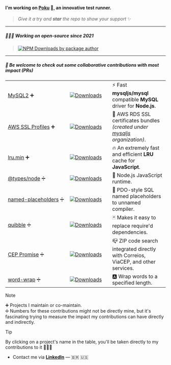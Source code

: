#### I'm working on [**Poku**](https://github.com/wellwelwel/poku?tab=readme-ov-file#readme) 🐷, an innovative test runner.

<!--
<a href="https://github.com/wellwelwel/poku">
  <img align="right" width="128" src="https://raw.githubusercontent.com/wellwelwel/poku/main/.github/assets/readme/poku.svg" />
</a>
-->

> _Give it a try and **star** the repo to show your support_ ✨

---

##### 👨🏻‍💻 Working on _open-source_ since **2021**

<blockquote>
  <a href="https://www.npmjs.com/~weslley.io">
    <img src="https://img.shields.io/npm-stat/dm/weslley.io?style=flat-square&color=6c5ce7&logo=npm&logoColor=white&label=My%20NPM%20packages%20have%20been downloaded" alt="NPM Downloads by package author">
  </a>
</blockquote>

---

##### 🤝 Be welcome to check out some collaborative contributions with most impact (_PRs_)

<table>
  <tbody>
    <tr>
      <td width="179"><a href="https://github.com/sidorares/node-mysql2/pulls?q=is:merged+author:wellwelwel">MySQL2</a> ➕</td>
      <td width="117"><a href="https://www.npmjs.com/package/mysql2"><img src="https://img.shields.io/npm/dm/mysql2.svg?style=flat-square&color=6c5ce7&label=&logo=npm&logoColor=white" alt="Downloads"></a></td>
      <td>⚡️ Fast <b>mysqljs/mysql</b> compatible <b>MySQL</b> driver for <b>Node.js</b>.</td>
    </tr>
    <tr>
      <td><a href="https://github.com/mysqljs/aws-ssl-profiles/pulls?q=is:merged+author:wellwelwel">AWS SSL Profiles</a> ➕</td>
      <td><a href="https://www.npmjs.com/package/aws-ssl-profiles"><img src="https://img.shields.io/npm/dm/aws-ssl-profiles.svg?style=flat-square&color=6c5ce7&label=&logo=npm&logoColor=white" alt="Downloads"></a></td>
      <td>📜 AWS RDS SSL certificates bundles <i>(created under <a href="https://github.com/mysqljs">mysqljs</a> organization)</i>.</td>
    </tr>
    <tr>
      <td><a href="https://github.com/wellwelwel/lru.min/pulls?q=is:merged+author:wellwelwel">lru.min</a> ➕</td>
      <td><a href="https://www.npmjs.com/package/lru.min"><img src="https://img.shields.io/npm/dm/lru.min.svg?style=flat-square&color=6c5ce7&label=&logo=npm&logoColor=white" alt="Downloads"></a></td>
      <td>🔥 An extremely fast and efficient <b>LRU</b> cache for <b>JavaScript</b>.</td>
    </tr>
    <tr>
      <td><a href="https://github.com/DefinitelyTyped/DefinitelyTyped/pulls?q=is:merged+author:wellwelwel">@types/node</a> ➗</td>
      <td><a href="https://www.npmjs.com/package/@types/node"><img src="https://img.shields.io/npm/dm/@types/node.svg?style=flat-square&color=6c5ce7&label=&logo=npm&logoColor=white" alt="Downloads"></a></td>
      <td>🐢 Node.js JavaScript runtime.</td>
    </tr>
    <tr>
      <td><a href="https://github.com/mysqljs/named-placeholders/pulls?q=is:merged+author:wellwelwel">named-placeholders</a> ➗</td>
      <td><a href="https://www.npmjs.com/package/named-placeholders"><img src="https://img.shields.io/npm/dm/named-placeholders.svg?style=flat-square&color=6c5ce7&label=&logo=npm&logoColor=white" alt="Downloads"></a></td>
      <td>🐬 PDO-style SQL named placeholders to unnamed compiler.</td>
    </tr>
    <tr>
      <td><a href="https://github.com/testdouble/quibble/pulls?q=is:merged+author:wellwelwel">quibble</a> ➗</td>
      <td><a href="https://www.npmjs.com/package/quibble"><img src="https://img.shields.io/npm/dm/quibble.svg?style=flat-square&color=6c5ce7&label=&logo=npm&logoColor=white" alt="Downloads"></a></td>
      <td>🃏 Makes it easy to replace require'd dependencies.</td>
    </tr>
    <tr>
      <td><a href="https://github.com/BrasilAPI/cep-promise/pulls?q=is:merged+author:wellwelwel">CEP Promise</a> ➗</td>
      <td ><a href="https://www.npmjs.com/package/cep-promise"><img src="https://img.shields.io/npm/dm/cep-promise.svg?style=flat-square&color=6c5ce7&label=&logo=npm&logoColor=white" alt="Downloads"></a></td>
      <td>📪 ZIP code search integrated directly with Correios, ViaCEP, and other services.</td>
    </tr>
    <tr>
      <td><a href="https://github.com/aashutoshrathi/word-wrap/pulls?q=is:merged+author:wellwelwel">word-wrap</a> ➗</td>
      <td><a href="https://www.npmjs.com/package/@aashutoshrathi/word-wrap"><img src="https://img.shields.io/npm/dm/@aashutoshrathi/word-wrap.svg?style=flat-square&color=6c5ce7&label=&logo=npm&logoColor=white" alt="Downloads"></a></td>
      <td>🅰 Wrap words to a specified length.</td>
    </tr>
  </tbody>
</table>

> [!NOTE]
> ➕ Projects I maintain or co-maintain.<br />
> ➗ Numbers for these contributions might not be directly mine, but it's fascinating trying to measure the impact my contributions can have directly and indirectly.

> [!TIP]
> By clicking on a project's name in the table, you'll be taken directly to my contributions to it 👨🏻‍💻

- Contact me via [**LinkedIn**](https://www.linkedin.com/in/wellwelwel/) — 🇧🇷 🇺🇸
